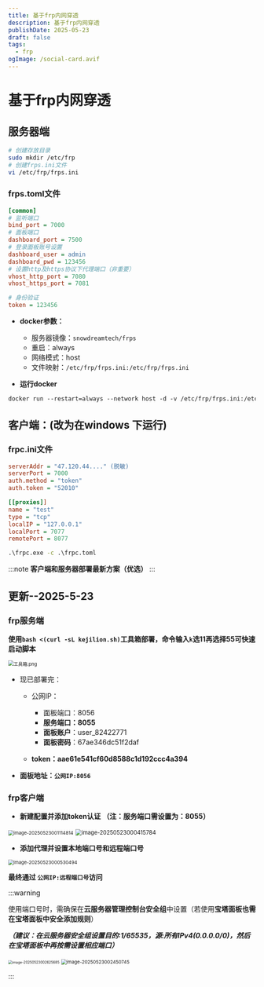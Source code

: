 ```yaml
---
title: 基于frp内网穿透
description: 基于frp内网穿透
publishDate: 2025-05-23
draft: false
tags:
  - frp
ogImage: /social-card.avif
---
```

# 基于frp内网穿透

## 服务器端

```bash
# 创建存放目录
sudo mkdir /etc/frp
# 创建frps.ini文件
vi /etc/frp/frps.ini
```

### frps.toml文件

```ini
[common]
# 监听端口
bind_port = 7000
# 面板端口
dashboard_port = 7500
# 登录面板账号设置
dashboard_user = admin
dashboard_pwd = 123456
# 设置http及https协议下代理端口（非重要）
vhost_http_port = 7080
vhost_https_port = 7081

# 身份验证
token = 123456
```

* **docker参数：**

  * 服务器镜像：`snowdreamtech/frps`
  * 重启：always
  * 网络模式：host
  * 文件映射：`/etc/frp/frps.ini:/etc/frp/frps.ini`
* **运行docker**

```dockerfile
docker run --restart=always --network host -d -v /etc/frp/frps.ini:/etc/frp/frps.ini --name frps snowdreamtech/frps
```

## 客户端：(改为在windows 下运行)

### frpc.ini文件

```ini
serverAddr = "47.120.44...." (脱敏)
serverPort = 7000
auth.method = "token"
auth.token = "52010"

[[proxies]]
name = "test"
type = "tcp"
localIP = "127.0.0.1"
localPort = 7077
remotePort = 8077
```

```cmd
.\frpc.exe -c .\frpc.toml
```
:::note
**客户端和服务器部署最新方案（优选）**
:::
## 更新--2025-5-23

### frp服务端

**使用`bash <(curl -sL kejilion.sh)`工具箱部署，命令输入`k`选11再选择55可快速启动脚本**

<img src="https://cfimgbed.240723.xyz/file/1743521078365_1.png" alt="工具箱.png" style="zoom:67%;" />

* 现已部署完：

  * 公网IP：

    * 面板端口：8056
    * **服务端口：8055**
    * **面板账户**：user_82422771
    * **面板密码**：67ae346dc51f2daf
  * **token：aae61e541cf60d8588c1d192ccc4a394**
* **面板地址：`公网IP:8056`**

### frp客户端

- **新建配置并添加token认证**   **（注：服务端口需设置为：8055）**

<img src="https://cfimgbed.240723.xyz/file/1747930283086_20250523001115031.png" alt="image-20250523001114814" style="zoom:67%;" />

<img src="https://cfimgbed.240723.xyz/file/1747929865934_20250523000415974.png" alt="image-20250523000415784" style="zoom: 80%;" />

- **添加代理并设置本地端口号和远程端口号**

<img src="https://cfimgbed.240723.xyz/file/1747929936843_20250523000530701.png" alt="image-20250523000530494" style="zoom:67%;" />

**最终通过 `公网IP:远程端口号`访问**

:::warning

使用端口号时，需确保在**云服务器管理控制台安全组**中设置（若使用**宝塔面板也需在宝塔面板中安全添加规则**）

***（建议：在云服务器安全组设置目的:1/65535，源:所有IPv4(0.0.0.0/0)，然后在宝塔面板中再按需设置相应端口）***

<img src="https://cfimgbed.240723.xyz/file/1747931195671_20250523002625986.png" alt="image-20250523002625685" style="zoom: 50%;" />

<img src="https://cfimgbed.240723.xyz/file/1747931104284_20250523002450960.png" alt="image-20250523002450745" style="zoom: 67%;" />

:::

